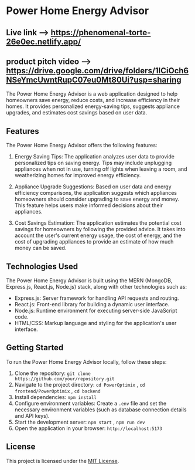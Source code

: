 # Power Home Energy Advisor

## Live link --> https://phenomenal-torte-26e0ec.netlify.app/
## product pitch video --> https://drive.google.com/drive/folders/1ICiOch6NSeYmcUwntRupC07eu0Mt80Ui?usp=sharing
The Power Home Energy Advisor is a web application designed to help homeowners save energy, reduce costs, and increase efficiency in their homes. It provides personalized energy-saving tips, suggests appliance upgrades, and estimates cost savings based on user data.

## Features

The Power Home Energy Advisor offers the following features:

1. Energy Saving Tips: The application analyzes user data to provide personalized tips on saving energy. Tips may include unplugging appliances when not in use, turning off lights when leaving a room, and weatherizing homes for improved energy efficiency.

2. Appliance Upgrade Suggestions: Based on user data and energy efficiency comparisons, the application suggests which appliances homeowners should consider upgrading to save energy and money. This feature helps users make informed decisions about their appliances.

3. Cost Savings Estimation: The application estimates the potential cost savings for homeowners by following the provided advice. It takes into account the user's current energy usage, the cost of energy, and the cost of upgrading appliances to provide an estimate of how much money can be saved.

## Technologies Used

The Power Home Energy Advisor is built using the MERN (MongoDB, Express.js, React.js, Node.js) stack, along with other technologies such as:

- Express.js: Server framework for handling API requests and routing.
- React.js: Front-end library for building a dynamic user interface.
- Node.js: Runtime environment for executing server-side JavaScript code.
- HTML/CSS: Markup language and styling for the application's user interface.

## Getting Started

To run the Power Home Energy Advisor locally, follow these steps:

1. Clone the repository: `git clone https://github.com/your/repository.git`
2. Navigate to the project directory: `cd PowerOptimix` , `cd frontend/PowerOptimix` , `cd backend`
3. Install dependencies: `npm install`
4. Configure environment variables: Create a `.env` file and set the necessary environment variables (such as database connection details and API keys).
5. Start the development server: `npm start` , `npm run dev`
6. Open the application in your browser: `http://localhost:5173`


## License

This project is licensed under the [MIT License](LICENSE).
